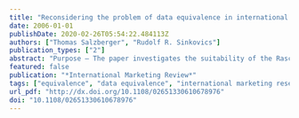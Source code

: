 ```yaml
---
title: "Reconsidering the problem of data equivalence in international marketing research: Contrasting approaches based on CFA and the Rasch model for measurement"
date: 2006-01-01
publishDate: 2020-02-26T05:54:22.484113Z
authors: ["Thomas Salzberger", "Rudolf R. Sinkovics"]
publication_types: ["2"]
abstract: "Purpose – The paper investigates the suitability of the Rasch model for establishing data equivalence. The results based on a real data set are contrasted with findings from standard procedures based on CFA methods. Design/methodology/approach – Sinkovics et al.'s data on technophobia was used and re-evaluated using both classical test theory (CTT) (multiple-group structural equations modelling) and Rasch measurement theory. Findings – Data equivalence in particular and measurement in general cannot be addressed without reference to theory. While both procedures can be considered best practice approaches within their respective theoretical foundation of measurement, the Rasch model provides some theoretical virtues. Measurement derived from data that fit the Rasch model seems to be approximated by classical procedures reasonably well. However, the reverse is not necessarily true. Practical implications – The more widespread application of Rasch models would lead to a stronger justification of measurement, in particular, in cross-cultural studies but also whenever measures of individual respondents are of interest. Originality/value – Measurement models outside the framework of CTT are still scarce exceptions in marketing research."
featured: false
publication: "*International Marketing Review*"
tags: ["equivalence", "data equivalence", "international marketing research", "SEM", "measurement theory", ""]
url_pdf: "http://dx.doi.org/10.1108/02651330610678976"
doi: "10.1108/02651330610678976"
---
```


